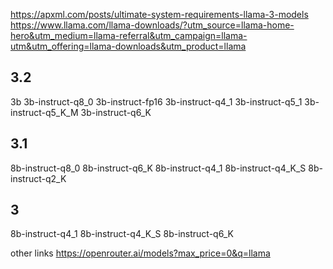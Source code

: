 https://apxml.com/posts/ultimate-system-requirements-llama-3-models
https://www.llama.com/llama-downloads/?utm_source=llama-home-hero&utm_medium=llama-referral&utm_campaign=llama-utm&utm_offering=llama-downloads&utm_product=llama

## 3.2
3b
3b-instruct-q8_0
3b-instruct-fp16
3b-instruct-q4_1
3b-instruct-q5_1
3b-instruct-q5_K_M
3b-instruct-q6_K


## 3.1
8b-instruct-q8_0
8b-instruct-q6_K
8b-instruct-q4_1
8b-instruct-q4_K_S
8b-instruct-q2_K


## 3
8b-instruct-q4_1
8b-instruct-q4_K_S
8b-instruct-q6_K

other links
https://openrouter.ai/models?max_price=0&q=llama
